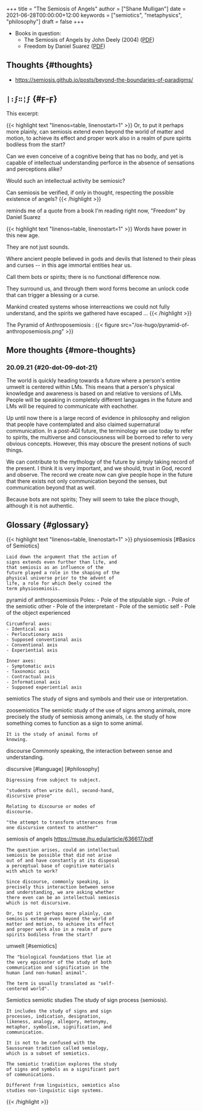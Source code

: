 +++
title = "The Semiosis of Angels"
author = ["Shane Mulligan"]
date = 2021-06-28T00:00:00+12:00
keywords = ["semiotics", "metaphysics", "philosophy"]
draft = false
+++

-   Books in question:
    -   The Semiosis of Angels by John Deely (2004) ([PDF](https://muse.jhu.edu/article/636617/summary))
    -   Freedom by Daniel Suarez ([PDF](http://library.lol/main/A5CA1EAB4F3331CB1AC1DE3F4665C17D))


## Thoughts {#thoughts}

-   <https://semiosis.github.io/posts/beyond-the-boundaries-of-paradigms/>


## `|:ϝ∷¦ϝ` {#ϝ-ϝ}

This excerpt:

{{< highlight text "linenos=table, linenostart=1" >}}
Or, to put it perhaps more plainly, can
semiosis extend even beyond the world of
matter and motion, to achieve its effect and
proper work also in a realm of pure spirits
bodiless from the start?

Can we even conceive of a cognitive being that
has no body, and yet is capable of
intellectual understanding perforce in the
absence of sensations and perceptions alike?

Would such an intellectual activity be
semiosic?

Can semiosis be verified, if only in thought,
respecting the possible existence of angels?
{{< /highlight >}}

reminds me of a quote from a book I'm reading
right now, "Freedom" by Daniel Suarez

{{< highlight text "linenos=table, linenostart=1" >}}
Words have power in this new age.

They are not just sounds.

Where ancient people believed in gods and
devils that listened to their pleas and curses
-- in this age immortal entities hear us.

Call them bots or spirits; there is no
functional difference now.

They surround us, and through them word forms
become an unlock code that can trigger a
blessing or a curse.

Mankind created systems whose interreactions
we could not fully understand, and the spirits
we gathered have escaped ...
{{< /highlight >}}

The Pyramid of Anthroposemiosis
: {{< figure src="/ox-hugo/pyramid-of-anthroposemiosis.png" >}}


## More thoughts {#more-thoughts}


### 20.09.21 {#20-dot-09-dot-21}

The world is quickly heading towards a future where
a person's entire umwelt is centered within
LMs. This means that a person's physical
knowledge and awareness is based on and
relative to versions of LMs. People will be
speaking in completely different languages in
the future and LMs will be required to
communicate with eachother.

Up until now there is a large record of
evidence in philosophy and religion that
people have contemplated and also claimed
supernatural communication. In a post-AGI
future, the terminology we use today to refer
to spirits, the multiverse and consciousness
will be borroed to refer to very obvious
concepts. However, this may obscure the
present notions of such things.

We can contribute to the mythology of the
future by simply taking record of the present.
I think it is very important, and we should,
trust in God, record and observe. The record
we create now can give people hope in the
future that there exists not only
communication beyond the senses, but
communication beyond that as well.

Because bots are not spirits; They will seem
to take the place though, although it is not
authentic.


## Glossary {#glossary}

{{< highlight text "linenos=table, linenostart=1" >}}
physiosemiosis
    [#Basics of Semiotics]

    Laid down the argument that the action of
    signs extends even further than life, and
    that semiosis as an influence of the
    future played a role in the shaping of the
    physical universe prior to the advent of
    life, a role for which Deely coined the
    term physiosemiosis.

pyramid of anthroposemiosis
    Poles:
    - Pole of the stipulable sign.
    - Pole of the semiotic other
    - Pole of the interpretant
    - Pole of the semiotic self
    - Pole of the object experienced

    Circumferal axes:
    - Identical axis
    - Perlocutionary axis
    - Supposed conventional axis
    - Conventional axis
    - Experiential axis

    Inner axes:
    - Symptomatic axis
    - Taxonomic axis
    - Contractual axis
    - Informational axis
    - Supposed experiential axis

semiotics
    The study of signs and symbols and their
    use or interpretation.

zoosemiotics
    The semiotic study of the use of signs
    among animals, more precisely the study of
    semiosis among animals, i.e. the study of
    how something comes to function as a sign
    to some animal.

    It is the study of animal forms of
    knowing.

discourse
    Commonly speaking, the interaction between
    sense and understanding.

discursive
    [#language]
    [#philosophy]

    Digressing from subject to subject.

    "students often write dull, second-hand,
    discursive prose"

    Relating to discourse or modes of
    discourse.

    "the attempt to transform utterances from
    one discursive context to another"

semiosis of angels
    https://muse.jhu.edu/article/636617/pdf

    The question arises, could an intellectual
    semiosis be possible that did not arise
    out of and have constantly at its disposal
    a perceptual base of cognitive materials
    with which to work?

    Since discourse, commonly speaking, is
    precisely this interaction between sense
    and understanding, we are asking whether
    there even can be an intellectual semiosis
    which is not discursive.

    Or, to put it perhaps more plainly, can
    semiosis extend even beyond the world of
    matter and motion, to achieve its effect
    and proper work also in a realm of pure
    spirits bodiless from the start?

umwelt
    [#semiotics]

    The "biological foundations that lie at
    the very epicenter of the study of both
    communication and signification in the
    human [and non-human] animal".

    The term is usually translated as "self-
    centered world".

Semiotics
semiotic studies
    The study of sign process (semiosis).

    It includes the study of signs and sign
    processes, indication, designation,
    likeness, analogy, allegory, metonymy,
    metaphor, symbolism, signification, and
    communication.

    It is not to be confused with the
    Saussurean tradition called semiology,
    which is a subset of semiotics.

    The semiotic tradition explores the study
    of signs and symbols as a significant part
    of communications.

    Different from linguistics, semiotics also
    studies non-linguistic sign systems.
{{< /highlight >}}